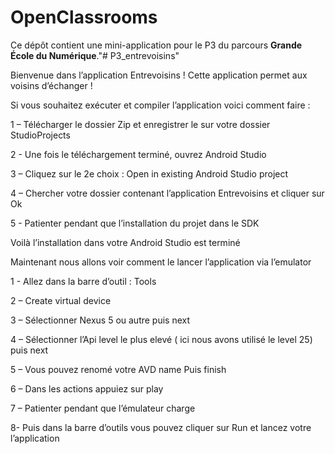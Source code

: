 # OpenClassrooms

Ce dépôt contient une mini-application pour le P3 du parcours **Grande École du Numérique**."# P3_entrevoisins" 

Bienvenue dans l’application Entrevoisins !
Cette application permet aux voisins d’échanger !

Si vous souhaitez exécuter et compiler l’application voici comment faire : 

1 – Télécharger le dossier Zip et enregistrer le sur votre dossier StudioProjects

2 -  Une fois le téléchargement terminé, ouvrez Android Studio

3 – Cliquez sur le 2e choix : Open in existing Android Studio project

4 – Chercher votre dossier contenant l’application Entrevoisins et cliquer sur Ok

5 -  Patienter pendant que l’installation du projet dans le SDK

Voilà l’installation dans votre Android Studio est terminé

Maintenant nous allons voir comment le lancer l’application via l’emulator 

1 - Allez dans la barre d’outil : Tools

2 – Create virtual device

3 – Sélectionner Nexus 5 ou autre puis next

4 – Sélectionner l’Api level le plus elevé ( ici nous avons utilisé le level 25) puis next

5 – Vous pouvez renomé votre AVD name Puis finish

6 – Dans les actions appuiez sur play

7 – Patienter pendant que l’émulateur charge

8- Puis dans la barre d’outils vous pouvez cliquer sur Run et lancez votre l’application
